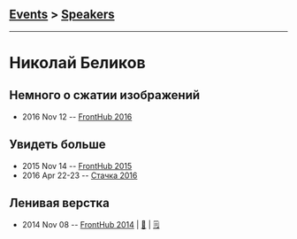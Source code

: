 ## [Events](../README.md) > [Speakers](../speakers.md)
---

# Николай Беликов

## Немного о сжатии изображений
- 2016 Nov 12 -- [FrontHub 2016](https://www.youtube.com/watch?v=HMbaed3Xf6A)    
## Увидеть больше
- 2015 Nov 14 -- [FrontHub 2015](https://www.youtube.com/watch?v=7mH0X2Fg_44)    
- 2016 Apr 22-23 -- [Стачка 2016](https://www.youtube.com/watch?v=hNDOLBXA0M8)    
## Ленивая верстка
- 2014 Nov 08 -- [FrontHub 2014](https://www.youtube.com/watch?v=MOgszq7ggwo)  | [:notebook:](http://front-end.su/presentations/2014/nikbelikov/)  | [:spiral_notepad:](http://nikbelikov.github.io/2014/06/22/photoshop-workflow.html)

